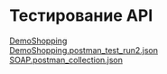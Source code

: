 # Тестирование API  
[DemoShopping](https://juniors-8228.postman.co/workspace/Juniors-Workspace~0f16e920-bfcd-481e-9614-120602a43a0e/collection/38276556-3b0da222-823c-4a5a-b369-acf0856a8e5b?action=share&creator=38276556&active-environment=38276556-abe957dd-0515-43bf-b804-37ed2f7dcf56)  
[DemoShopping.postman_test_run2.json](https://github.com/user-attachments/files/17034207/DemoShopping.postman_test_run2.json)  
[SOAP.postman_collection.json](https://github.com/user-attachments/files/17069162/SOAP.postman_collection.2.json)  

